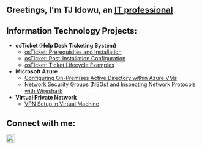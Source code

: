 ## Greetings, I'm TJ Idowu, an <a href="https://www.linkedin.com/in/tj-idowu/">IT professional </a> 

<h2>Information Technology Projects:</h2>

- <b>osTicket (Help Desk Ticketing System)</b>
  - [osTicket: Prerequisites and Installation](https://github.com/TheTJIdowu/osticket-prereqs)
  - [osTicket: Post-Installation Configuration](https://github.com/TheTJIdowu/osticket-post-install-config)
  - [osTicket: Ticket Lifecycle Examples](https://github.com/TheTJIdowu/osticket-ticket-lifecycle)
- <b>Microsoft Azure</b>
  - [Configuring On-Premises Active Directory within Azure VMs](https://github.com/TheTJIdowu/Configuring-Active-Directory)
  - [Network Security Groups (NSGs) and Inspecting Network Protocols with Wireshark](https://github.com/TheTJIdowu/network-security-groups)
- <b>Virtual Private Network</b>
  - [VPN Setup in Virtual Machine ](https://github.com/TheTJIdowu/VPN-Setup)

<h2>Connect with me:</h2>
<a href="https://www.linkedin.com/in/tj-idowu/"><img align="left" | LinkedIn" width="22px" src="https://cdn.jsdelivr.net/npm/simple-icons@v3/icons/linkedin.svg" /></a>

